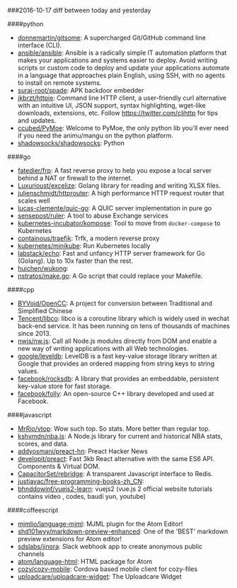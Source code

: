 ###2016-10-17
diff between today and yesterday

####python
* [donnemartin/gitsome](https://github.com/donnemartin/gitsome): A supercharged Git/GitHub command line interface (CLI).
* [ansible/ansible](https://github.com/ansible/ansible): Ansible is a radically simple IT automation platform that makes your applications and systems easier to deploy. Avoid writing scripts or custom code to deploy and update your applications automate in a language that approaches plain English, using SSH, with no agents to install on remote systems.
* [suraj-root/spade](https://github.com/suraj-root/spade): APK backdoor embedder
* [jkbrzt/httpie](https://github.com/jkbrzt/httpie): Command line HTTP client, a user-friendly curl alternative with an intuitive UI, JSON support, syntax highlighting, wget-like downloads, extensions, etc. Follow https://twitter.com/clihttp for tips and updates.
* [ccubed/PyMoe](https://github.com/ccubed/PyMoe): Welcome to PyMoe, the only python lib you'll ever need if you need the animu/mangu on the python platform.
* [shadowsocks/shadowsocks](https://github.com/shadowsocks/shadowsocks): Python

####go
* [fatedier/frp](https://github.com/fatedier/frp): A fast reverse proxy to help you expose a local server behind a NAT or firewall to the internet.
* [Luxurioust/excelize](https://github.com/Luxurioust/excelize): Golang library for reading and writing XLSX files.
* [julienschmidt/httprouter](https://github.com/julienschmidt/httprouter): A high performance HTTP request router that scales well
* [lucas-clemente/quic-go](https://github.com/lucas-clemente/quic-go): A QUIC server implementation in pure go
* [sensepost/ruler](https://github.com/sensepost/ruler): A tool to abuse Exchange services
* [kubernetes-incubator/kompose](https://github.com/kubernetes-incubator/kompose): Tool to move from `docker-compose` to Kubernetes
* [containous/traefik](https://github.com/containous/traefik): Trfk, a modern reverse proxy
* [kubernetes/minikube](https://github.com/kubernetes/minikube): Run Kubernetes locally
* [labstack/echo](https://github.com/labstack/echo): Fast and unfancy HTTP server framework for Go (Golang). Up to 10x faster than the rest.
* [huichen/wukong](https://github.com/huichen/wukong): 
* [nstratos/make.go](https://github.com/nstratos/make.go): A Go script that could replace your Makefile.

####cpp
* [BYVoid/OpenCC](https://github.com/BYVoid/OpenCC): A project for conversion between Traditional and Simplified Chinese
* [Tencent/libco](https://github.com/Tencent/libco): libco is a coroutine library which is widely used in wechat back-end service. It has been running on tens of thousands of machines since 2013.
* [nwjs/nw.js](https://github.com/nwjs/nw.js): Call all Node.js modules directly from DOM and enable a new way of writing applications with all Web technologies.
* [google/leveldb](https://github.com/google/leveldb): LevelDB is a fast key-value storage library written at Google that provides an ordered mapping from string keys to string values.
* [facebook/rocksdb](https://github.com/facebook/rocksdb): A library that provides an embeddable, persistent key-value store for fast storage.
* [facebook/folly](https://github.com/facebook/folly): An open-source C++ library developed and used at Facebook.

####javascript
* [MrRio/vtop](https://github.com/MrRio/vtop): Wow such top. So stats. More better than regular top.
* [kshvmdn/nba.js](https://github.com/kshvmdn/nba.js): A Node.js library for current and historical NBA stats, scores, and data.
* [addyosmani/preact-hn](https://github.com/addyosmani/preact-hn):  Preact Hacker News
* [developit/preact](https://github.com/developit/preact):  Fast 3kb React alternative with the same ES6 API. Components & Virtual DOM.
* [CapacitorSet/rebridge](https://github.com/CapacitorSet/rebridge): A transparent Javascript interface to Redis.
* [justjavac/free-programming-books-zh_CN](https://github.com/justjavac/free-programming-books-zh_CN):  
* [bhnddowinf/vuejs2-learn](https://github.com/bhnddowinf/vuejs2-learn): vuejs2  (vue.js 2 official website tutorials contains video , codes, baudi yun, youtube)

####coffeescript
* [mjmlio/language-mjml](https://github.com/mjmlio/language-mjml): MJML plugin for the Atom Editor!
* [shd101wyy/markdown-preview-enhanced](https://github.com/shd101wyy/markdown-preview-enhanced): One of the 'BEST' markdown preview extensions for Atom editor!
* [sdslabs/jinora](https://github.com/sdslabs/jinora): Slack webhook app to create anonymous public channels
* [atom/language-html](https://github.com/atom/language-html): HTML package for Atom
* [cozy/cozy-mobile](https://github.com/cozy/cozy-mobile): Cordova based mobile client for cozy-files
* [uploadcare/uploadcare-widget](https://github.com/uploadcare/uploadcare-widget): The Uploadcare Widget

